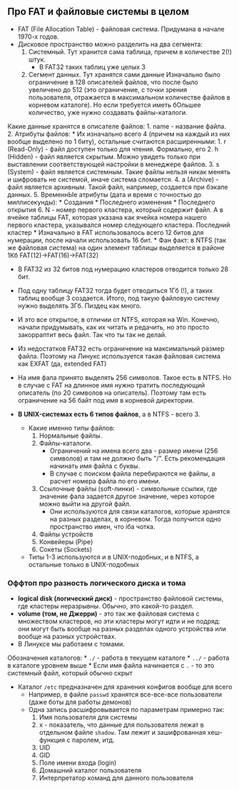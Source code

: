 ## Про FAT и файловые системы в целом

* FAT (File Allocation Table) - файловая система. Придумана в начале 1970-х годов.
* Дисковое пространство можно разделить на два сегмента:
	1. Системный. Тут хранится сама таблица, причем в количестве 2(!) штук.
		* В FAT32 таких таблиц уже целых 3
	2. Сегмент данных. Тут хранятся сами данные
Изначально было ограничение в 128 описателей файлов, что после было увеличено до 512 (это ограничение, с точки зрения пользователя, отражается в максимальном количестве файлов в корневом каталоге). Но если требуется иметь бОльшее количество, уже нужно создавать файлы-каталоги.

Какие данные хранятся в описателе файлов:
	1. name - название файла. 
	2. Атрибуты файлов:
		* Их изначально всего 4 (причем на каждый из них вообще выделено по 1 биту), остальные считаются расширенными:
		1. r (Read-Only) - файл доступен только для чтения. Формально, его 
		2. h (Hidden) - файл является скрытым. Можно увидеть только при выставлении соответствующей настройки в менеджере файлов.
		3. s (System) - файл является системным. Такие файлы нельзя никак менять и шифровать не системой, иначе система сломается.
		4. a (Archive) - файл является архивным. Такой файл, например, создается при бэкапе данных. 
		5.  ВременнЫе атрибуты (дата и время с точностью до миллисекунды):
			* Создания
			* Последнего изменения
			* Последнего открытия
		6. N - номер первого кластера, который содержит файл. А в ячейке таблицы FAT, которая указана как ячейка номера нашего первого кластера, указывался номер следующего кластера. Последний кластер
			* Изначально в FAT использовалось всего 12 битов для нумерации, после начали использовать 16 бит.
	* Фан факт: в NTFS (так же файловая система) на один элемент таблицы выделяется в районе 1Кб
FAT(12)->FAT(16)->FAT(32)
* В FAT32 из 32 битов под нумерацию кластеров отводится только 28 бит.
* Под одну таблицу FAT32 тогда будет отводиться 1Гб (!), а таких таблиц вообще 3 создается. Итого, под такую файловую систему нужно выделять 3Гб. Пиздец как много.
* И это все открытое, в отличии от NTFS, которая на Win. Конечно, начали придумывать, как их читать и редачить, но это просто закорраптит весь файл. Так что ты так не делай.
* Из недостатков FAT32 есть ограничение на максимальный размер файла. Поэтому на Линукс используется такая файловая система как EXFAT (да, extended FAT)
* На имя фала принято выделять 256 символов. Такое есть в NTFS. Но в случае с FAT на длинное имя нужно тратить последующий описатель (по 20 символов на описатель). Поэтому там есть ограничение на 56 байт под имя в корневой директории.

* **В UNIX-системах есть 6 типов файлов**, а в NTFS - всего 3.
	* Какие именно типы файлов:
		1. Нормальные файлы.
		2. Файлы-каталоги. 
			* Ограничений на имена всего два - размер имени (256 символов) и там не должно быть "/". Есть рекомендация начинать имя файла с буквы.
			* В случае с поиском файла перебираются не файлы, а расчет номера файла по его имени.
		3. Ссылочные файлы (soft-линки) - символьные ссылки, где значение фала задается другое значение, через которое можно выйти на другой файл.
			* Они используются для связи каталогов, которые хранятся на разных разделах, в корневом. Тогда получится одно пространство имен, что iба чотка.
		4. Файлы устройств
		5. Конвейеры (Pipe)
		6. Сокеты (Sockets)
	* Типы 1-3 используются и в UNIX-подобных, и в NTFS, а остальные только в UNIX-подобных
### Оффтоп про разность логического диска и тома
* **logical disk (логический диск)** - пространство файловой системы, где кластеры неразрывны. Обычно, это какой-то раздел.
* **volume (том, не Джерри)** - это так же файловая система с множеством кластеров, но эти кластеры могут идти и не подряд: они могут быть вообще на разных разделах одного устройства или вообще на разных устройствах.
* В Линуксе мы работаем с томами.

Обозначения каталогов:
	* `./` - работа в текущем каталоге
	* `../` - работа в каталоге уровнем выше
	* Если имя файла начинается с `.` - то это системный файл, который обычно скрыт
* Каталог `/etc` предназначен для хранения конфигов вообще для всего
	* Например, в файле `passwd` хранятся все-все-все пользователи (даже боты для работы демонов)
	* Одна запись расшифровывается по параметрам примерно так:
		1. Имя пользователя для системы
		2. x - показатель, что данные для пользователя лежат в отдельном файле `shadow`. Там лежит и зашифрованная хеш-функция с паролем, итд.
		3. UID
		4. GID
		5. Поле имени входа (login)
		6. Домашний каталог пользователя
		7. Интерпретатор команд для данного пользователя